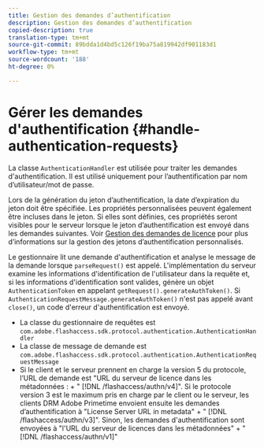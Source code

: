 ```yaml
---
title: Gestion des demandes d’authentification
description: Gestion des demandes d’authentification
copied-description: true
translation-type: tm+mt
source-git-commit: 89bdda1d4bd5c126f19ba75a819942df901183d1
workflow-type: tm+mt
source-wordcount: '188'
ht-degree: 0%

---
```



# Gérer les demandes d&#39;authentification {#handle-authentication-requests}

La classe `AuthenticationHandler` est utilisée pour traiter les demandes d&#39;authentification. Il est utilisé uniquement pour l’authentification par nom d’utilisateur/mot de passe.

Lors de la génération du jeton d’authentification, la date d’expiration du jeton doit être spécifiée. Les propriétés personnalisées peuvent également être incluses dans le jeton. Si elles sont définies, ces propriétés seront visibles pour le serveur lorsque le jeton d’authentification est envoyé dans les demandes suivantes. Voir [Gestion des demandes de licence](../../protecting-content/implementing-the-license-server/handling-license-reqs/license-handling-classes.md) pour plus d’informations sur la gestion des jetons d’authentification personnalisés.

Le gestionnaire lit une demande d&#39;authentification et analyse le message de la demande lorsque `parseRequest()` est appelé. L&#39;implémentation du serveur examine les informations d&#39;identification de l&#39;utilisateur dans la requête et, si les informations d&#39;identification sont valides, génère un objet `AuthenticationToken` en appelant `getRequest().generateAuthToken()`. Si `AuthenticationRequestMessage.generateAuthToken()` n&#39;est pas appelé avant `close()`, un code d&#39;erreur d&#39;authentification est envoyé.

* La classe du gestionnaire de requêtes est `com.adobe.flashaccess.sdk.protocol.authentication.AuthenticationHandler`
* La classe de message de demande est `com.adobe.flashaccess.sdk.protocol.authentication.AuthenticationRequestMessage`
* Si le client et le serveur prennent en charge la version 5 du protocole, l’URL de demande est &quot;URL du serveur de licence dans les métadonnées : + &quot; [!DNL /flashaccess/authn/v4]&quot;. Si le protocole version 3 est le maximum pris en charge par le client ou le serveur, les clients DRM Adobe Primetime envoient ensuite les demandes d’authentification à &quot;License Server URL in metadata&quot; + &quot; [!DNL /flashaccess/authn/v3]&quot;. Sinon, les demandes d&#39;authentification sont envoyées à &quot;l&#39;URL du serveur de licences dans les métadonnées&quot; + &quot; [!DNL /flashaccess/authn/v1]&quot;

